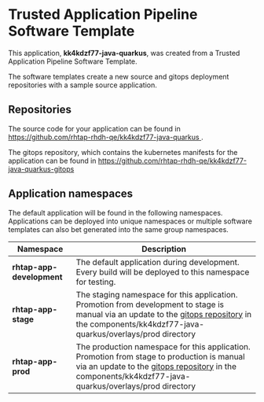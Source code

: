 # Trusted Application Pipeline Software Template

This application, **kk4kdzf77-java-quarkus**, was created from a Trusted Application Pipeline Software Template.

The software templates create a new source and gitops deployment repositories with a sample source application. 

## Repositories

The source code for your application can be found in [https://github.com/rhtap-rhdh-qe/kk4kdzf77-java-quarkus ](https://github.com/rhtap-rhdh-qe/kk4kdzf77-java-quarkus ).
 
The gitops repository, which contains the kubernetes manifests for the application can be found in 
[https://github.com/rhtap-rhdh-qe/kk4kdzf77-java-quarkus-gitops ](https://github.com/rhtap-rhdh-qe/kk4kdzf77-java-quarkus-gitops ) 

## Application namespaces 

The default application will be found in the following namespaces. Applications can be deployed into unique namespaces or multiple software templates can also bet generated into the same group namespaces.  

|  Namespace   |  Description   |  
| -------- | -------- |   
| **rhtap-app-development** | The default application during development. Every build will be deployed to this namespace for testing. | 
| **rhtap-app-stage** | The staging namespace for this application. Promotion from development to stage is manual via an update to the [gitops repository](https://github.com/rhtap-rhdh-qe/kk4kdzf77-java-quarkus-gitops ) in the components/kk4kdzf77-java-quarkus/overlays/prod directory |  
| **rhtap-app-prod** | The production namespace for this application. Promotion from stage to production is manual via an update to the [gitops repository](https://github.com/rhtap-rhdh-qe/kk4kdzf77-java-quarkus-gitops ) in the components/kk4kdzf77-java-quarkus/overlays/prod directory | 